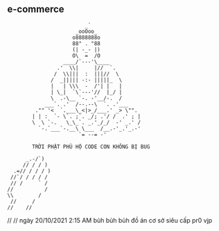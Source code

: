 ## e-commerce
 
                             _`				                       
                          _ooOoo_				                     
                         o8888888o				                     
                         88" . "88				                     
                         (| -_- |)				                     
                         O\  =  /O				                     
                      ____/`---'\____				                 
                    .'  \\|     |//  `.			                 
                   /  \\|||  :  |||//  \			                 
                  /  _||||| -:- |||||_  \			               
                  |   | \\\  -  /'| |   |			               
                  | \_|  `\`---'//  |_/ |			               
                  \  .-\__ `-. -'__/-.  /			               
                ___`. .'  /--.--\  `. .'___			             
             ."" '<  `.___\_<|>_/___.' _> \"".			           
            | | :  `- \`. ;`. _/; .'/ /  .' ; |		           
            \  \ `-.   \_\_`. _.'_/_/  -' _.' /		           
              `-.`___`-.__\ \___  /__.-'_.'_.-'
                           `= --= -'                    

            TRỜI PHẬT PHÙ HỘ CODE CON KHÔNG BỊ BUG

          _.-/`)
         // / / )
      .=// / / / )
     //`/ / / / /
     // /     ` /
    //          /
    \\        /
     //     /
    //    //
   //    //
ngày 20/10/2021 2:15 AM bủh bủh bủh đồ án cơ sở siêu cấp pr0 vjp
